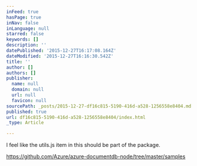 ```yaml
---
inFeed: true
hasPage: true
inNav: false
inLanguage: null
starred: false
keywords: []
description: ''
datePublished: '2015-12-27T16:17:08.164Z'
dateModified: '2015-12-27T16:16:30.542Z'
title: ''
author: []
authors: []
publisher:
  name: null
  domain: null
  url: null
  favicon: null
sourcePath: _posts/2015-12-27-df16c815-5190-416d-a528-1256558e8404.md
published: true
url: df16c815-5190-416d-a528-1256558e8404/index.html
_type: Article

---
```

I feel like the utils.js item in this should be part of the package.

https://github.com/Azure/azure-documentdb-node/tree/master/samples